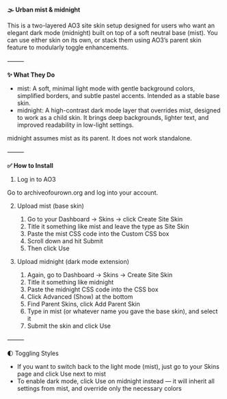 **🌫️ Urban mist & midnight**

This is a two-layered AO3 site skin setup designed for users who want an elegant dark mode (midnight) built on top of a soft neutral base (mist). You can use either skin on its own, or stack them using AO3’s parent skin feature to modularly toggle enhancements.

⸻

**✨ What They Do**

* mist: A soft, minimal light mode with gentle background colors, simplified borders, and subtle pastel accents. Intended as a stable base skin.
* midnight: A high-contrast dark mode layer that overrides mist, designed to work as a child skin. It brings deep backgrounds, lighter text, and improved readability in low-light settings.

midnight assumes mist as its parent. It does not work standalone.

⸻

**✅ How to Install**

1. Log in to AO3

Go to archiveofourown.org and log into your account.

2. Upload mist (base skin)
   
	1.	Go to your Dashboard → Skins → click Create Site Skin
	2.	Title it something like mist and leave the type as Site Skin
	3.	Paste the mist CSS code into the Custom CSS box
	4.	Scroll down and hit Submit
	5.	Then click Use

3. Upload midnight (dark mode extension)
   
	1.	Again, go to Dashboard → Skins → Create Site Skin
	2.	Title it something like midnight
	3.	Paste the midnight CSS code into the CSS box
	4.	Click Advanced (Show) at the bottom
	5.	Find Parent Skins, click Add Parent Skin
	6.	Type in mist (or whatever name you gave the base skin), and select it
	7.	Submit the skin and click Use

⸻

🌓 Toggling Styles

* If you want to switch back to the light mode (mist), just go to your Skins page and click Use next to mist
* To enable dark mode, click Use on midnight instead — it will inherit all settings from mist, and override only the necessary colors
